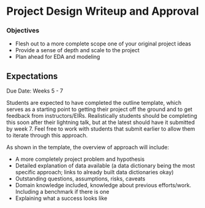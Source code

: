 # Project Design Writeup and Approval

### Objectives

* Flesh out to a more complete scope one of your original project ideas
* Provide a sense of depth and scale to the project
* Plan ahead for EDA and modeling

## Expectations

Due Date: Weeks 5 - 7

Students are expected to have completed the outline template, which serves as a starting point to getting their project off the ground and to get feedback from instructors/EIRs. Realistically students should be completing this soon after their lightning talk, but at the latest should have it submitted by week 7. Feel free to work with students that submit earlier to allow them to iterate through this approach.

As shown in the template, the overview of approach will include:
* A more completely project problem and hypothesis
* Detailed explanation of data available (a data dictionary being the most specific approach; links to already built data dictionaries okay)
* Outstanding questions, assumptions, risks, caveats
* Domain knowledge included, knowledge about previous efforts/work. Including a benchmark if there is one
* Explaining what a success looks like
